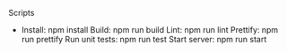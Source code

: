 

Scripts
* Install: npm install
Build: npm run build
Lint: npm run lint
Prettify: npm run prettify
Run unit tests: npm run test
Start server: npm run start
